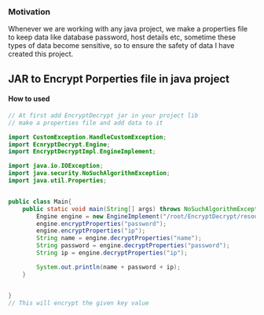 ### Motivation
Whenever we are working with any java project, we make a properties file to keep data like database password, host details etc,
sometime these types of data become sensitive, so to ensure the safety of data I have created this project.

## JAR to Encrypt Porperties file in java project
#### How to used
```java
// At first add EncryptDecrypt jar in your project lib
// make a properties file and add data to it

import CustomException.HandleCustomException;
import EcnryptDecrypt.Engine;
import EncryptDecryptImpl.EngineImplement;

import java.io.IOException;
import java.security.NoSuchAlgorithmException;
import java.util.Properties;


public class Main{
    public static void main(String[] args) throws NoSuchAlgorithmException, IOException, HandleCustomException {
        Engine engine = new EngineImplement("/root/EncryptDecrypt/resource/input.properties");
        engine.encryptProperties("password");
        engine.encryptProperties("ip");
        String name = engine.decryptProperties("name");
        String password = engine.decryptProperties("password");
        String ip = engine.decryptProperties("ip");

        System.out.println(name + password + ip);
    }


}
// This will encrypt the given key value

```
